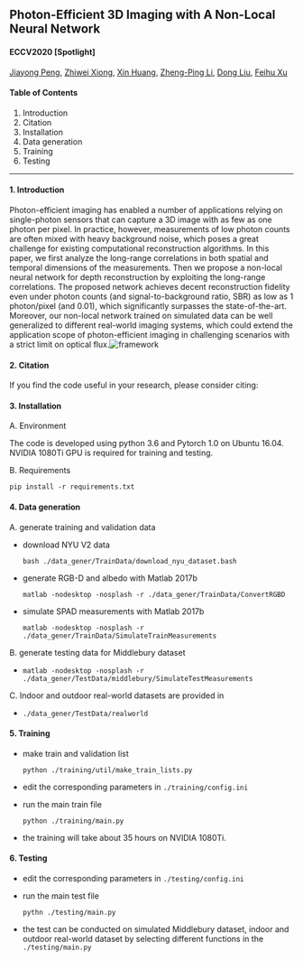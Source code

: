 ## Photon-Efficient 3D Imaging with A Non-Local Neural Network

#### **ECCV2020** [Spotlight]

[Jiayong Peng](https://scholar.google.com/citations?user=cXdZl0wAAAAJ&hl=en), [Zhiwei Xiong](https://scholar.google.com/citations?user=Snl0HPEAAAAJ&hl=en), [Xin Huang](https://quantum.ustc.edu.cn/web/en/node/480), [Zheng-Ping Li](https://quantum.ustc.edu.cn/web/en/node/694), [Dong Liu](https://scholar.google.com/citations?user=lOWByxoAAAAJ&hl=en), [Feihu Xu](https://scholar.google.ca/citations?user=-EZOdMIAAAAJ&hl=en)

#### **Table of Contents**

1. Introduction
2. Citation
3. Installation
4. Data generation
5. Training
6. Testing

----

#### 1. Introduction

Photon-efficient imaging has enabled a number of applications relying on single-photon sensors that can capture a 3D image with as few as one photon per pixel. In practice, however, measurements of low photon counts are often mixed with heavy background noise, which poses a great challenge for existing computational reconstruction algorithms. In this paper, we first analyze the long-range correlations in both spatial and temporal dimensions of the measurements. Then we propose a non-local neural network for depth reconstruction by exploiting the long-range correlations. The proposed network achieves decent reconstruction fidelity even under photon counts (and signal-to-background ratio, SBR) as low as 1 photon/pixel (and 0.01), which significantly surpasses the state-of-the-art. Moreover, our non-local network trained on simulated data can be well generalized to different real-world imaging systems, which could extend the application scope of photon-efficient imaging in challenging scenarios with a strict limit on optical flux.![framework](https://github.com/JiayongO-O/Photon-Efficient-3D-Imaging-with-A-Non-Local-Neural-Network/blob/master/data_gener/framework-1.png)
#### 2. Citation

If you find the code useful in your research, please consider citing:



#### 3. Installation

A. Environment

The code is developed using python 3.6 and Pytorch 1.0 on Ubuntu 16.04. NVIDIA 1080Ti GPU is required for training and testing. 

B. Requirements

`pip install -r requirements.txt`

#### 4. Data generation

A. generate training and validation data

- download NYU V2 data

  `bash ./data_gener/TrainData/download_nyu_dataset.bash`

- generate RGB-D and albedo with Matlab 2017b

  `matlab -nodesktop -nosplash -r ./data_gener/TrainData/ConvertRGBD`

- simulate SPAD measurements with Matlab 2017b

  `matlab -nodesktop -nosplash -r ./data_gener/TrainData/SimulateTrainMeasurements`

B. generate testing data for Middlebury dataset

- `matlab -nodesktop -nosplash -r ./data_gener/TestData/middlebury/SimulateTestMeasurements`

C. Indoor and outdoor real-world datasets are provided in 

- `./data_gener/TestData/realworld`

#### 5. Training

- make train and validation list

  `python ./training/util/make_train_lists.py`

- edit the corresponding parameters in `./training/config.ini`

- run the main train file

  `python ./training/main.py`

- the training will take about 35 hours on NVIDIA 1080Ti.

#### 6. Testing

- edit the corresponding parameters in `./testing/config.ini`

- run the main test file

  `pythn ./testing/main.py`

- the test can be conducted on simulated Middlebury dataset, indoor and outdoor real-world dataset by selecting different functions in the `./testing/main.py`





































